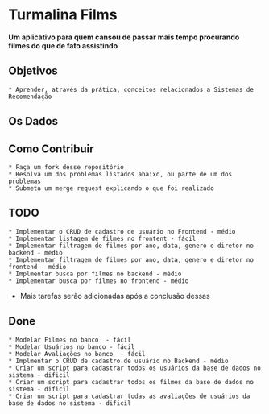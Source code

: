 # Turmalina Films

**Um aplicativo para quem cansou de passar mais tempo procurando filmes do que de fato assistindo**

## Objetivos
	* Aprender, através da prática, conceitos relacionados a Sistemas de Recomendação

## Os Dados

## Como Contribuir

	* Faça um fork desse repositório
	* Resolva um dos problemas listados abaixo, ou parte de um dos problemas
	* Submeta um merge request explicando o que foi realizado

## TODO

	* Implementar o CRUD de cadastro de usuário no Frontend - médio
	* Implementar listagem de filmes no frontent - fácil 
	* Implementar filtragem de filmes por ano, data, genero e diretor no backend - médio
	* Implementar filtragem de filmes por ano, data, genero e diretor no frontend - médio
	* Implmentar busca por filmes no backend - médio
	* Implementar busca por filmes no frontend - médio

 - Mais tarefas serão adicionadas após a conclusão dessas

## Done
    * Modelar Filmes no banco  - fácil
    * Modelar Usuários no banco - fácil
	* Modelar Avaliações no banco  - fácil
	* Implmentar o CRUD de cadastro de usuário no Backend - médio
	* Criar um script para cadastrar todos os usuários da base de dados no sistema - dificil
	* Criar um script para cadastrar todos os filmes da base de dados no sistema - dificil
	* Criar um script para cadastrar todas as avaliações de usuários da base de dados no sistema - dificil
